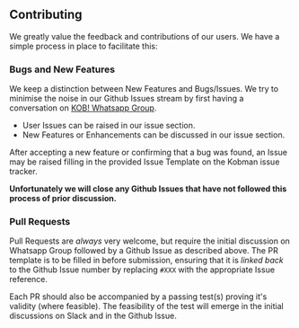 ## Contributing

We greatly value the feedback and contributions of our users. We have a simple process in place to facilitate this:

### Bugs and New Features

We keep a distinction between New Features and Bugs/Issues. We try to minimise the noise in our Github Issues stream by first having a conversation on [KOB! Whatsapp Group](https://chat.whatsapp.com/El6d3aAc6pYLEDEdQPVABY).

- User Issues can be raised in our issue section.
- New Features or Enhancements can be discussed in our issue section.

After accepting a new feature or confirming that a bug was found, an Issue may be raised filling in the provided Issue Template on the Kobman issue tracker.

**Unfortunately we will close any Github Issues that have not followed this process of prior discussion.**

### Pull Requests

Pull Requests are _always_ very welcome, but require the initial discussion on Whatsapp Group followed by a Github Issue as described above. The PR template is to be filled in before submission, ensuring that it is _linked back_ to the Github Issue number by replacing `#XXX` with the appropriate Issue reference.

Each PR should also be accompanied by a passing test(s) proving it's validity (where feasible). The feasibility of the test will emerge in the initial discussions on Slack and in the Github Issue.
